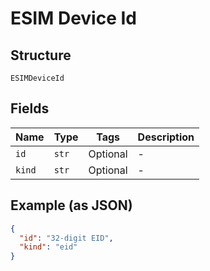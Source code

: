 
# ESIM Device Id

## Structure

`ESIMDeviceId`

## Fields

| Name | Type | Tags | Description |
|  --- | --- | --- | --- |
| `id` | `str` | Optional | - |
| `kind` | `str` | Optional | - |

## Example (as JSON)

```json
{
  "id": "32-digit EID",
  "kind": "eid"
}
```

